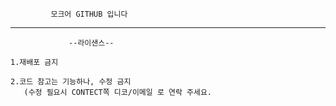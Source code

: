              모크어 GITHUB 입니다
---

                 --라이샌스--

    1.재배포 금지
    
    2.코드 참고는 기능하나, 수정 금지
       (수정 필요시 CONTECT쪽 디코/이메일 로 연락 주세요.
